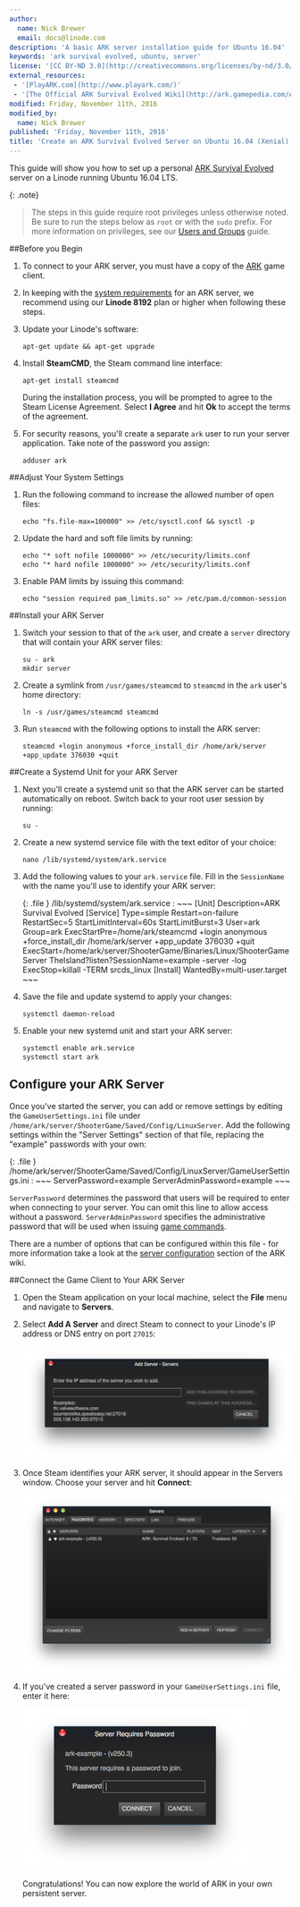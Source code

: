```yaml
---
author:
  name: Nick Brewer
  email: docs@linode.com
description: 'A basic ARK server installation guide for Ubuntu 16.04'
keywords: 'ark survival evolved, ubuntu, server'
license: '[CC BY-ND 3.0](http://creativecommons.org/licenses/by-nd/3.0/us/)'
external_resources:
 - '[PlayARK.com](http://www.playark.com/)'
 - '[The Official ARK Survival Evolved Wiki](http://ark.gamepedia.com/ARK_Survival_Evolved_Wiki)'
modified: Friday, November 11th, 2016
modified_by:
  name: Nick Brewer
published: 'Friday, November 11th, 2016'
title: 'Create an ARK Survival Evolved Server on Ubuntu 16.04 (Xenial)'
---
```


This guide will show you how to set up a personal [ARK Survival Evolved](http://www.playark.com/) server on a Linode running Ubuntu 16.04 LTS.

{: .note}
> The steps in this guide require root privileges unless otherwise noted. Be sure to run the steps below as `root` or with the `sudo` prefix. For more information on privileges, see our [Users and Groups](/docs/tools-reference/linux-users-and-groups) guide.

##Before you Begin

1.  To connect to your ARK server, you must have a copy of the [ARK](http://www.playark.com/) game client.

2.  In keeping with the [system requirements](http://ark.gamepedia.com/Dedicated_Server_Setup#Hardware) for an ARK server, we recommend using our **Linode 8192** plan or higher when following these steps.

1.  Update your Linode's software:

        apt-get update && apt-get upgrade

2.  Install **SteamCMD**, the Steam command line interface:

        apt-get install steamcmd

    During the installation process, you will be prompted to agree to the Steam License Agreement. Select **I Agree** and hit **Ok** to accept the terms of the agreement.

3.  For security reasons, you'll create a separate `ark` user to run your server application. Take note of the password you assign:

        adduser ark

##Adjust Your System Settings

1.  Run the following command to increase the allowed number of open files:

        echo "fs.file-max=100000" >> /etc/sysctl.conf && sysctl -p

2.  Update the hard and soft file limits by running:

        echo "* soft nofile 1000000" >> /etc/security/limits.conf
        echo "* hard nofile 1000000" >> /etc/security/limits.conf

3.  Enable PAM limits by issuing this command:

        echo "session required pam_limits.so" >> /etc/pam.d/common-session

##Install your ARK Server

1.  Switch your session to that of the `ark` user, and create a `server` directory that will contain your ARK server files:

        su - ark
        mkdir server

2.  Create a symlink from `/usr/games/steamcmd` to `steamcmd` in the `ark` user's home directory:

        ln -s /usr/games/steamcmd steamcmd

3.  Run `steamcmd` with the following options to install the ARK server:

        steamcmd +login anonymous +force_install_dir /home/ark/server +app_update 376030 +quit


##Create a Systemd Unit for your ARK Server

1.  Next you'll create a systemd unit so that the ARK server can be started automatically on reboot. Switch back to your root user session by running:

        su -

2.  Create a new systemd service file with the text editor of your choice:

        nano /lib/systemd/system/ark.service

3.  Add the following values to your `ark.service` file. Fill in the `SessionName` with the name you'll use to identify your ARK server:

    {: .file }
    /lib/systemd/system/ark.service
    :   ~~~
        [Unit]
        Description=ARK Survival Evolved
        [Service]
        Type=simple
        Restart=on-failure
        RestartSec=5
        StartLimitInterval=60s
        StartLimitBurst=3
        User=ark
        Group=ark
        ExecStartPre=/home/ark/steamcmd +login anonymous +force_install_dir /home/ark/server +app_update 376030 +quit
        ExecStart=/home/ark/server/ShooterGame/Binaries/Linux/ShooterGameServer TheIsland?listen?SessionName=example -server -log
        ExecStop=killall -TERM srcds_linux
        [Install]
        WantedBy=multi-user.target
        ~~~

4.  Save the file and update systemd to apply your changes:

        systemctl daemon-reload

5.  Enable your new systemd unit and start your ARK server:

        systemctl enable ark.service
        systemctl start ark

## Configure your ARK Server

Once you've started the server, you can add or remove settings by editing the `GameUserSettings.ini` file under `/home/ark/server/ShooterGame/Saved/Config/LinuxServer`. Add the following settings within the "Server Settings" section of that file, replacing the "example" passwords with your own:

  {: .file }
  /home/ark/server/ShooterGame/Saved/Config/LinuxServer/GameUserSettings.ini
  :   ~~~
      ServerPassword=example
      ServerAdminPassword=example
      ~~~

`ServerPassword` determines the password that users will be required to enter when connecting to your server. You can omit this line to allow access without a password. `ServerAdminPassword` specifies the administrative password that will be used when issuing [game commands](http://ark.gamepedia.com/Console_Commands).

There are a number of options that can be configured within this file - for more information take a look at the [server configuration](http://ark.gamepedia.com/Server_Configuration#GameUserSettings.ini) section of the ARK wiki.

##Connect the Game Client to Your ARK Server

1.  Open the Steam application on your local machine, select the **File** menu and navigate to **Servers**.

2.  Select **Add A Server** and direct Steam to connect to your Linode's IP address or DNS entry on port `27015`:

    [![Steam Add Server](/docs/assets/ark-add-server-small.png)](/docs/assets/ark-add-server.png)

3.  Once Steam identifies your ARK server, it should appear in the Servers window. Choose your server and hit **Connect**:

    [![Steam Servers](/docs/assets/ark-servers-small.png)](/docs/assets/ark-servers.png)

4.  If you've created a server password in your `GameUserSettings.ini` file, enter it here:

    ![ARK Server Password](/docs/assets/ark-password.png)

    Congratulations! You can now explore the world of ARK in your own persistent server.
